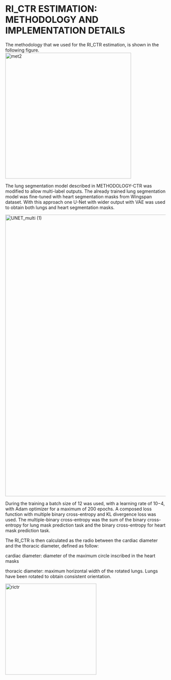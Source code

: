 # RI_CTR ESTIMATION: METHODOLOGY AND IMPLEMENTATION DETAILS
The methodology that we used for the RI_CTR estimation, is shown in the following figure.
<img width="395" alt="met2" src="https://user-images.githubusercontent.com/94172910/209112124-b8863e9d-e786-4862-9666-d6f47bf508d0.PNG">

The lung segmentation model described in METHODOLOGY-CTR was modified to allow multi-label outputs. The already trained lung segmentation model was fine-tuned with heart segmentation masks from Wingspan dataset. 
With this approach one U-Net with wider output with VAE was used to obtain both lungs and heart segmentation masks.

<img width="884" alt="UNET_multi (1)" src="https://user-images.githubusercontent.com/94172910/209106468-49de3873-c0de-49f9-b9cf-7f0eefacd523.PNG">

During the training a batch size of 12 was used, with a learning rate of 10−4, with Adam optimizer for a maximum of 200 epochs. A composed loss function with multiple  binary cross-entropy and KL divergence loss was used. The multiple-binary cross-entropy was the sum of the binary cross-entropy for lung mask prediction task and the
binary cross-entropy for heart mask prediction task.


The RI_CTR is then calculated as the radio between the cardiac diameter and the thoracic diameter, defined as follow:

cardiac diameter: diameter of the maximum circle inscribed in the heart masks

thoracic diameter: maximum horizontal width of the rotated lungs. Lungs have been rotated to obtain consistent orientation.

<img width="286" alt="rictr" src="https://user-images.githubusercontent.com/94172910/209111923-9d7ae306-1920-42e0-baa3-f3d0dc0677a6.PNG">
